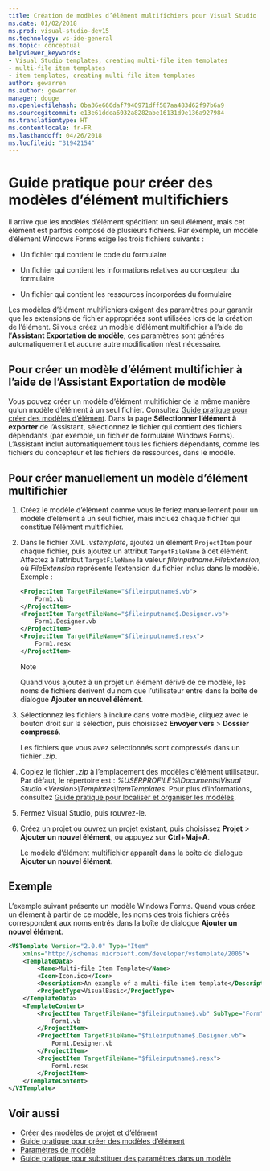 ```yaml
---
title: Création de modèles d’élément multifichiers pour Visual Studio
ms.date: 01/02/2018
ms.prod: visual-studio-dev15
ms.technology: vs-ide-general
ms.topic: conceptual
helpviewer_keywords:
- Visual Studio templates, creating multi-file item templates
- multi-file item templates
- item templates, creating multi-file item templates
author: gewarren
ms.author: gewarren
manager: douge
ms.openlocfilehash: 0ba36e666daf7940971dff587aa483d62f97b6a9
ms.sourcegitcommit: e13e61ddea6032a8282abe16131d9e136a927984
ms.translationtype: HT
ms.contentlocale: fr-FR
ms.lasthandoff: 04/26/2018
ms.locfileid: "31942154"
---
```

# <a name="how-to-create-multi-file-item-templates"></a>Guide pratique pour créer des modèles d’élément multifichiers

Il arrive que les modèles d’élément spécifient un seul élément, mais cet élément est parfois composé de plusieurs fichiers. Par exemple, un modèle d’élément Windows Forms exige les trois fichiers suivants :

- Un fichier qui contient le code du formulaire

- Un fichier qui contient les informations relatives au concepteur du formulaire

- Un fichier qui contient les ressources incorporées du formulaire

Les modèles d’élément multifichiers exigent des paramètres pour garantir que les extensions de fichier appropriées sont utilisées lors de la création de l’élément. Si vous créez un modèle d’élément multifichier à l’aide de l’**Assistant Exportation de modèle**, ces paramètres sont générés automatiquement et aucune autre modification n’est nécessaire.

## <a name="to-create-a-multi-file-item-template-by-using-the-export-template-wizard"></a>Pour créer un modèle d’élément multifichier à l’aide de l’Assistant Exportation de modèle

Vous pouvez créer un modèle d’élément multifichier de la même manière qu’un modèle d’élément à un seul fichier. Consultez [Guide pratique pour créer des modèles d’élément](../ide/how-to-create-item-templates.md). Dans la page **Sélectionner l’élément à exporter** de l’Assistant, sélectionnez le fichier qui contient des fichiers dépendants (par exemple, un fichier de formulaire Windows Forms). L’Assistant inclut automatiquement tous les fichiers dépendants, comme les fichiers du concepteur et les fichiers de ressources, dans le modèle.

## <a name="to-manually-create-a-multi-file-item-template"></a>Pour créer manuellement un modèle d’élément multifichier

1. Créez le modèle d’élément comme vous le feriez manuellement pour un modèle d’élément à un seul fichier, mais incluez chaque fichier qui constitue l’élément multifichier.

1. Dans le fichier XML *.vstemplate*, ajoutez un élément `ProjectItem` pour chaque fichier, puis ajoutez un attribut `TargetFileName` à cet élément. Affectez à l’attribut `TargetFileName` la valeur *$fileinputname$.FileExtension*, où *FileExtension* représente l’extension du fichier inclus dans le modèle. Exemple :

    ```xml
    <ProjectItem TargetFileName="$fileinputname$.vb">
        Form1.vb
    </ProjectItem>
    <ProjectItem TargetFileName="$fileinputname$.Designer.vb">
        Form1.Designer.vb
    </ProjectItem>
    <ProjectItem TargetFileName="$fileinputname$.resx">
        Form1.resx
    </ProjectItem>
    ```

     > [!NOTE]
     > Quand vous ajoutez à un projet un élément dérivé de ce modèle, les noms de fichiers dérivent du nom que l’utilisateur entre dans la boîte de dialogue **Ajouter un nouvel élément**.

1. Sélectionnez les fichiers à inclure dans votre modèle, cliquez avec le bouton droit sur la sélection, puis choisissez **Envoyer vers** > **Dossier compressé**.

   Les fichiers que vous avez sélectionnés sont compressés dans un fichier *.zip*.

1. Copiez le fichier *.zip* à l’emplacement des modèles d’élément utilisateur. Par défaut, le répertoire est : *%USERPROFILE%\Documents\Visual Studio \<Version\>\Templates\ItemTemplates*. Pour plus d’informations, consultez [Guide pratique pour localiser et organiser les modèles](../ide/how-to-locate-and-organize-project-and-item-templates.md).

1. Fermez Visual Studio, puis rouvrez-le.

1. Créez un projet ou ouvrez un projet existant, puis choisissez **Projet** > **Ajouter un nouvel élément**, ou appuyez sur **Ctrl**+**Maj**+**A**.

   Le modèle d’élément multifichier apparaît dans la boîte de dialogue **Ajouter un nouvel élément**.

## <a name="example"></a>Exemple

L’exemple suivant présente un modèle Windows Forms. Quand vous créez un élément à partir de ce modèle, les noms des trois fichiers créés correspondent aux noms entrés dans la boîte de dialogue **Ajouter un nouvel élément**.

```xml
<VSTemplate Version="2.0.0" Type="Item"
    xmlns="http://schemas.microsoft.com/developer/vstemplate/2005">
    <TemplateData>
        <Name>Multi-file Item Template</Name>
        <Icon>Icon.ico</Icon>
        <Description>An example of a multi-file item template</Description>
        <ProjectType>VisualBasic</ProjectType>
    </TemplateData>
    <TemplateContent>
        <ProjectItem TargetFileName="$fileinputname$.vb" SubType="Form">
            Form1.vb
        </ProjectItem>
        <ProjectItem TargetFileName="$fileinputname$.Designer.vb">
            Form1.Designer.vb
        </ProjectItem>
        <ProjectItem TargetFileName="$fileinputname$.resx">
            Form1.resx
        </ProjectItem>
    </TemplateContent>
</VSTemplate>
```

## <a name="see-also"></a>Voir aussi

- [Créer des modèles de projet et d’élément](../ide/creating-project-and-item-templates.md)
- [Guide pratique pour créer des modèles d’élément](../ide/how-to-create-item-templates.md)
- [Paramètres de modèle](../ide/template-parameters.md)
- [Guide pratique pour substituer des paramètres dans un modèle](../ide/how-to-substitute-parameters-in-a-template.md)